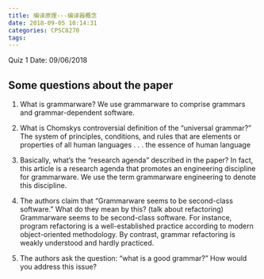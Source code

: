 ```yaml
---
title: 编译原理---编译器概念
date: 2018-09-05 10:14:31
categories: CPSC8270
tags: 
---
```


Quiz 1 Date: 09/06/2018
## Some questions about the paper
1. What is grammarware? 
We use grammarware to comprise grammars and grammar-dependent software.

2. What is Chomskys controversial definition of the “universal grammar?” 
The system of principles, conditions, and rules that are elements or properties of all human languages . . . the essence of human language

3. Basically, what’s the “research agenda” described in the paper? 
In fact, this article is a research agenda that promotes an engineering discipline for grammarware. We use the term grammarware engineering to denote this discipline.


4. The authors claim that “Grammarware seems to be second-class software.” What do they mean by this? (talk about refactoring) 
Grammarware seems to be second-class software. For instance, program refactoring is a well-established practice according to modern object-oriented methodology. By contrast, grammar refactoring is weakly understood and hardly practiced.


5. The authors ask the question: “what is a good grammar?” How would you address this issue?